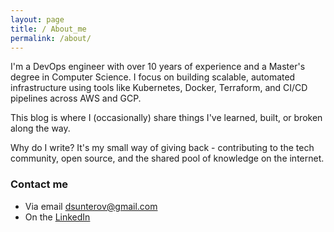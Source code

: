 ```yaml
---
layout: page
title: / About_me
permalink: /about/
---
```


I'm a DevOps engineer with over 10 years of experience and a Master's degree in Computer Science. I focus on building scalable, automated infrastructure using tools like Kubernetes, Docker, Terraform, and CI/CD pipelines across AWS and GCP.

This blog is where I (occasionally) share things I've learned, built, or broken along the way.

Why do I write? It's my small way of giving back - contributing to the tech community, open source, and the shared pool of knowledge on the internet.


### Contact me

- Via email [dsunterov@gmail.com](mailto:dsunterov@gmail.com)
- On the [LinkedIn](https://www.linkedin.com/in/unterov/)

